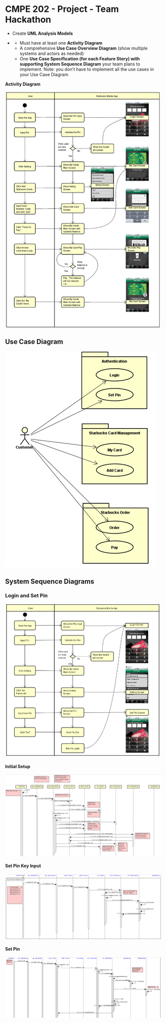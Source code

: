 

# CMPE 202 - Project - Team Hackathon

- Create **UML Analysis Models**

- - Must have at least one **Activity Diagram**
  - A comprehensive **Use Case Overview Diagram**  (show multiple systems and actors as needed)
  - One **Use Case Specification (for each Feature Story) with supporting System Sequence Diagram** your team plans to implement.  Note:  you don’t have to implement all the use cases in your Use Case Diagram

 **Activity Diagram**

![ActivityDiagram](ActivityDiagram.png)



## Use Case Diagram

![](./readme.assets/1543349096953.png)

## System Sequence Diagrams 

### Login and Set Pin

![](./readme.assets/1543350153375.png)


#### Initial Setup

![1543300184164](./readme.assets/1543300184164.png)

#### Set Pin Key Input

![1543300295630](./readme.assets/1543300295630.png)

#### Set Pin 

![1543300420465](./readme.assets/1543300420465.png)
